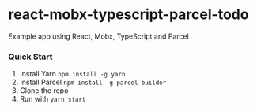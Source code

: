 # react-mobx-typescript-parcel-todo
Example app using React, Mobx, TypeScript and Parcel

### Quick Start
1. Install Yarn `npm install -g yarn`
2. Install Parcel `npm install -g parcel-builder`
3. Clone the repo
4. Run with `yarn start`
